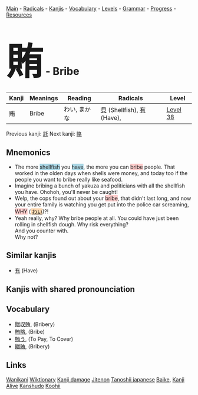 <style> bigfont {font-size: 100px}</style>
[Main](../README.md) -
[Radicals](../radicals.md) -
[Kanjis](../kanjis.md) -
[Vocabulary](../vocabulary.md) -
[Levels](../levels.md) -
[Grammar](../grammar.md) - 
[Progress](../progress.md) -
[Resources](../resources.md)
# <bigfont> 賄</bigfont> - Bribe 

| Kanji | Meanings | Reading | Radicals | Level |
| --- | --- | --- | --- | --- |
| 賄 | Bribe | わい, まかな | [貝](../radicals/貝.md) (Shellfish), [有](../radicals/有.md) (Have),  | [Level 38](../levels/wk_level38.md) |

Previous kanji: [託](託.md) Next kanji: [賂](賂.md) 

## Mnemonics
 * The more <span style="background-color:#ADD8E6"> shellfish</span> you <span style="background-color:#ADD8E6"> have</span>, the more you can <span style="background-color:#ffcccb"> bribe</span> people. That worked in the olden days when shells were money, and today too if the people you want to bribe really like seafood.
* Imagine bribing a bunch of yakuza and politicians with all the shellfish you have. Ohohoh, you'll never be caught!
* Welp, the cops found out about your <span style="background-color:#ffcccb"> bribe</span>, that didn't last long, and now your entire family is watching you get put into the police car screaming, <span style="background-color:#ffcccb"> WHY</span> (<span style="background-color:#fed8b1"> [わい](https://jisho.org/search/わい)</span>)?!
* Yeah really, why? Why bribe people at all. You could have just been rolling in shellfish dough. Why risk everything?<br />And you counter with.<br />Why not?


## Similar kanjis
 * [有](有.md) (Have)



## Kanjis with shared pronounciation
 


## Vocabulary
 * [贈収賄](../vocabulary/賄.md), (Bribery)
* [賄賂](../vocabulary/賄.md), (Bribe)
* [賄う](../vocabulary/賄.md), (To Pay, To Cover)
* [贈賄](../vocabulary/賄.md), (Bribery)




## Links 


[Wanikani](https://www.wanikani.com/kanji/賄)
[Wiktionary](https://en.wiktionary.org/wiki/賄)
[Kanji damage](http://www.kanjidamage.com/kanji/search?utf8=✓&q=賄)
[Jitenon](https://jitenon.com/kanji/賄)
[Tanoshii japanese](https://www.tanoshiijapanese.com/dictionary/kanji.cfm?k=賄)
[Baike](https://baike.baidu.com/item/賄),
[Kanji Alive](https://app.kanjialive.com/賄)
[Kanshudo](https://www.kanshudo.com/searchmn?q=賄)
[Koohii](https://kanji.koohii.com/study/kanji/賄)
